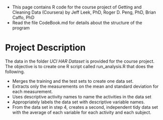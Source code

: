 * This page contains R code for the course project of Getting and Cleaning Data (Coursera) by Jeff Leek, PhD, Roger D. Peng, PhD, Brian Caffo, PhD
* Read the file CodeBook.md for details about the structure of the program

Project Description
===================

The data in the folder *UCI HAR Dataset* is provided for the course project. 
The objective is to create one R script called run_analysis.R that does the following. 

- Merges the training and the test sets to create one data set.
- Extracts only the measurements on the mean and standard deviation for each measurement. 
- Uses descriptive activity names to name the activities in the data set
- Appropriately labels the data set with descriptive variable names. 
- From the data set in step 4, creates a second, independent tidy data set with the average of each variable for each activity and each subject.